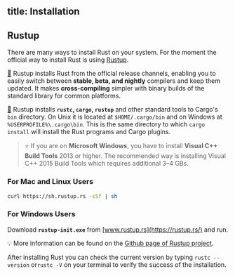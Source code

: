 title: Installation
---

## Rustup
There are many ways to install Rust on your system. For the moment the official way to install Rust is using [Rustup](https://rustup.rs/).

[📖](https://github.com/rust-lang-nursery/rustup.rs) Rustup installs Rust from the official release channels, enabling you to easily switch between **stable, beta, and nightly** compilers and keep them updated. It makes **cross-compiling** simpler with binary builds of the standard library for common platforms.

[📖](https://github.com/rust-lang-nursery/rustup.rs#installation) Rustup installs **`rustc`, `cargo`, `rustup`** and other standard tools to Cargo's `bin` directory. On Unix it is located at `$HOME/.cargo/bin` and on Windows at `%USERPROFILE%\.cargo\bin`. This is the same directory to which `cargo install` will install the Rust programs and Cargo plugins.

> ⭐️ If you are on **Microsoft Windows**, you have to install **Visual C++ Build Tools** 2013 or higher. The recommended way is installing Visual C++ 2015 Build Tools which requires additional 3–4 GBs.

### For Mac and Linux Users
```bash
curl https://sh.rustup.rs -sSf | sh
```

### For Windows Users
Download **`rustup-init.exe`** from [www.rustup.rs](https://rustup.rs/) and run.

💡 More information can be found on the [Github page of Rustup project](https://github.com/rust-lang-nursery/rustup.rs).

After installing Rust you can check the current version by typing `rustc --version` or`rustc -V` on your terminal to verify the success of the installation.
